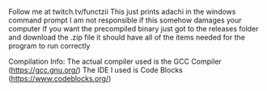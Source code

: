 Follow me at twitch.tv/functzii
This just prints adachi in the windows command prompt
I am not responsible if this somehow damages your computer
If you want the precompiled binary just got to the releases folder and download the .zip file it should have all of the items needed for the program to run correctly

Compilation Info:
The actual compiler used is the GCC Compiler (https://gcc.gnu.org/)
The IDE I used is Code Blocks (https://www.codeblocks.org/)
